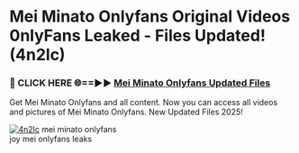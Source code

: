 # Mei Minato Onlyfans Original Videos 0nlyFans Leaked - Files Updated! (4n2lc)

<h3>🔴 CLICK HERE 🌐==►► <a href="https://tinyurl.com/3hn5wdd3" rel="nofollow">Mei Minato Onlyfans Updated Files</a></h3>

Get Mei Minato Onlyfans and all content. Now you can access all videos and pictures of Mei Minato Onlyfans. New Updated Files 2025!

[![4n2lc](https://i.imgur.com/4HnBqBT.gif)](https://tinyurl.com/3hn5wdd3)
mei minato onlyfans<br>
joy mei onlyfans leaks